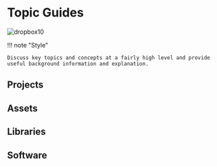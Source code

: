 # Topic Guides

![dropbox10](https://user-images.githubusercontent.com/2152766/27370432-7500183e-5654-11e7-8c3a-4e837bc6d212.png)

!!! note "Style"
	
	Discuss key topics and concepts at a fairly high level and provide useful background information and explanation.

## Projects

## Assets

## Libraries

## Software
